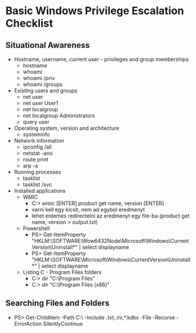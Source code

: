 # Basic Windows Privilege Escalation Checklist
## Situational Awareness
* Hostname, username, current user - privileges and group memberships
  * hostname
  * whoami
  * whoami /priv
  * whoami /groups
* Existing users and groups
  * net user
  * net user User1
  * net localgroup
  * net localgroup Administrators
  * query user
* Operating system, version and architecture
  * systeminfo
* Network information
  * ipconfig /all
  * netstat -ano
  * route print
  * arp -a
* Running processes
  * tasklist
  * tasklist /svc
* Installed applications
  * WMIC
    * C:\> wmic [ENTER] product get name, version [ENTER]
    * varni kell egy kicsit, nem ad egybol eredmenyt
    * lehet erdemes redirectelni az eredmenyt egy file-ba (product get name, version > output.txt)
  * Powershell
    * PS> Get-ItemProperty "HKLM:\SOFTWARE\Wow6432Node\Microsoft\Windows\CurrentVersion\Uninstall\*" | select displayname
    * PS> Get-ItemProperty "HKLM:\SOFTWARE\Microsoft\Windows\CurrentVersion\Uninstall\*" | select displayname
  * Listing C - Program Files folders
    * C:\> dir "C:\Program Files"
    * C:\> dir "C:\Program Files (x86)"
## Searching Files and Folders
* PS> Get-ChildItem -Path C:\ -Include *.txt,*.ini,*.kdbx -File -Recurse -ErrorAction SilentlyContinue
